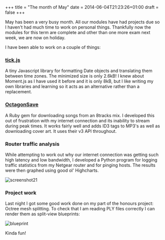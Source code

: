 +++
title = "The month of May"
date = 2014-06-04T21:23:26+01:00
draft = false
+++

May has been a very busy month. All our modules have had projects due so I haven't had
much time to work on personal things. Thankfully now the modules for this term are complete
and other than one more exam next week, we are now on holiday.

I have been able to work on a couple of things:


### [tick.js](http://github.com/AstromechZA/tick.js)
A tiny Javascript library for formatting Date objects and translating them between
time zones. The minimized size is only 2.6kB! I knew about Moment.js as I have used
it before and it is only 8kB, but I like writing my own libraries and learning so it
acts as an alternative rather than a replacement.


### [OctagonSave](http://github.com/AstromechZA/OctagonSave)
A Ruby gem for downloading songs from an 8tracks mix. I developed this out of
frustration with my internet connection and its inability to stream during peak times.
It works fairly well and adds ID3 tags to MP3's as well as downloading cover art.
It uses their v3 API throughout.


### Router traffic analysis
While attempting to work out why our internet connection was getting such high latency
and low bandwidth, I developed a Python program for logging traffic statistics from my Netgear
router and for pinging hosts. The results were then graphed using good ol' Highcharts.

![screenshot21](http://i1242.photobucket.com/albums/gg534/AstromechZA/astromechza-github-io/screenshot21.jpg)


### Project work
Last night I got some good work done on my part of the honours project: Octree mesh splitting.
To check that I am reading PLY files correctly I can render them as split-view blueprints:

![blueprint](http://i1242.photobucket.com/albums/gg534/AstromechZA/astromechza-github-io/Chapel-1.png)

Kinda fun!
